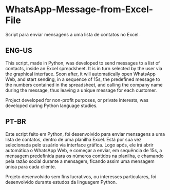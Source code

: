 # WhatsApp-Message-from-Excel-File
Script para enviar mensagens a uma lista de contatos no Excel.

ENG-US
-
This script, made in Python, was developed to send messages to a list of contacts, inside an Excel spreadsheet. It is in turn selected by the user via the graphical interface.
Soon after, it will automatically open WhatsApp Web, and start sending, in a sequence of 15s, the predefined message to the numbers contained in the spreadsheet, and calling the company name during the message, thus leaving a unique message for each customer.

Project developed for non-profit purposes, or private interests, was developed during Python language studies.

PT-BR
-
Este script feito em Python, foi desenvolvido para enviar mensagens a uma lista de contatos, dentro de uma planilha Excel. Está por sua vez selecionada pelo usuário via interface gráfica.
Logo após, ele irá abrir automática o WhatsApp Web, e começar a enviar, em sequência de 15s, a mensagem predefinida para os números contidos na planilha, e chamando pela razão social durante a mensagem, ficando assim uma mensagem única para cada cliente.

Projeto desenvolvido sem fins lucrativos, ou interesses particulares, foi desenvolvido durante estudos da linguagem Python.

